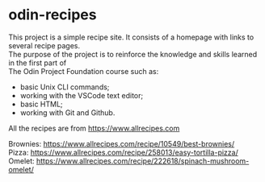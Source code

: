# odin-recipes
This project is a simple recipe site. It consists of a homepage with links to several recipe pages.<br>
The purpose of the project is to reinforce the knowledge and skills learned in the first part of<br>
The Odin Project Foundation course such as:
* basic Unix CLI commands;
* working with the VSCode text editor;
* basic HTML;
* working with Git and Github.

All the recipes are from https://www.allrecipes.com

Brownies: https://www.allrecipes.com/recipe/10549/best-brownies/<br>
Pizza: https://www.allrecipes.com/recipe/258013/easy-tortilla-pizza/<br>
Omelet: https://www.allrecipes.com/recipe/222618/spinach-mushroom-omelet/<br>
